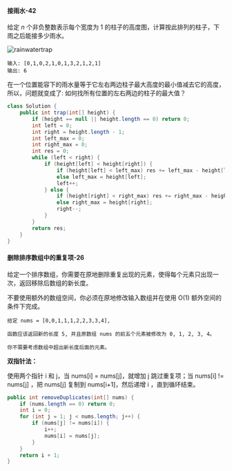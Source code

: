 #### 接雨水-42

给定 *n* 个非负整数表示每个宽度为 1 的柱子的高度图，计算按此排列的柱子，下雨之后能接多少雨水。

![rainwatertrap](E:\markdown笔记\图片\rainwatertrap.png)

```
输入: [0,1,0,2,1,0,1,3,2,1,2,1]
输出: 6
```

在一个位置能容下的雨水量等于它左右两边柱子最大高度的最小值减去它的高度，所以，问题就变成了: 如何找所有位置的左右两边的柱子的最大值？

```java
class Solution {
    public int trap(int[] height) {
        if (height == null || height.length == 0) return 0;
        int left = 0;
        int right = height.length - 1;
        int left_max = 0;
        int right_max = 0;
        int res = 0;
        while (left < right) {
            if (height[left] < height[right]) {
                if (height[left] < left_max) res += left_max - height[left];
                else left_max = height[left];
                left++;
            } else {
                if (height[right] < right_max) res += right_max - height[right];
                else right_max = height[right];
                right--;
            }
        }
        return res; 
    }
}
```



#### 删除排序数组中的重复项-26

给定一个排序数组，你需要在原地删除重复出现的元素，使得每个元素只出现一次，返回移除后数组的新长度。

不要使用额外的数组空间，你必须在原地修改输入数组并在使用 O(1) 额外空间的条件下完成。

```
给定 nums = [0,0,1,1,1,2,2,3,3,4],

函数应该返回新的长度 5, 并且原数组 nums 的前五个元素被修改为 0, 1, 2, 3, 4。

你不需要考虑数组中超出新长度后面的元素。
```

**双指针法：**

使用两个指针 i 和 j，当 nums[i] = nums[j]，就增加 j 跳过重复项；当 nums[i] != nums[j] ，把 nums[j] 复制到 nums[i+1]，然后递增 i ，直到循环结束。

```java
public int removeDuplicates(int[] nums) {
    if (nums.length == 0) return 0;
    int i = 0;
    for (int j = 1; j < nums.length; j++) {
        if (nums[j] != nums[i]) {
            i++;
            nums[i] = nums[j];
        }
    }
    return i + 1;
}
```

